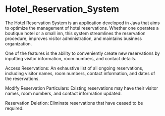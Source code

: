 # Hotel_Reservation_System
The Hotel Reservation System is an application developed in Java that aims to optimize the management of hotel reservations. Whether one operates a boutique hotel or a small inn, this system streamlines the reservation procedure, improves visitor administration, and maintains business organization.

One of the features is the ability to conveniently create new reservations by inputting visitor information, room numbers, and contact details.

Access Reservations: An exhaustive list of all ongoing reservations, including visitor names, room numbers, contact information, and dates of the reservations.

Modify Reservation Particulars: Existing reservations may have their visitor names, room numbers, and contact information updated.

Reservation Deletion: Eliminate reservations that have ceased to be required.











